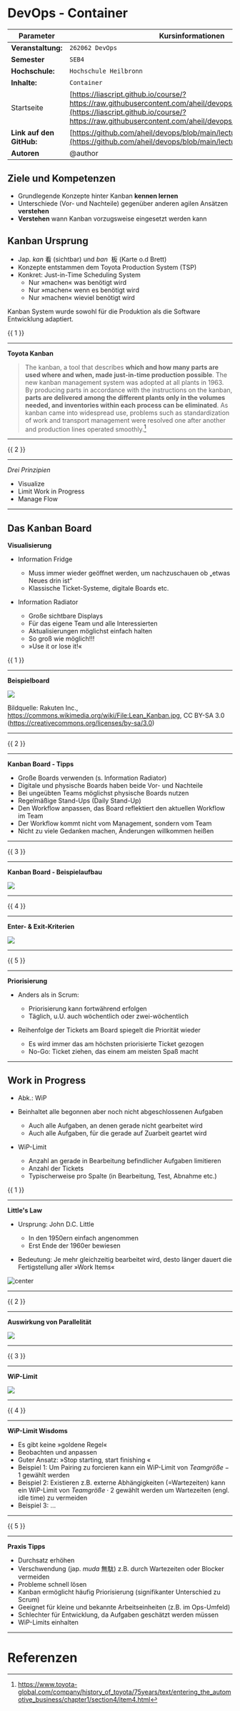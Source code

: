 <!--

author:   Andreas Heil

email:    andreas.heil@hs-heilbronn.de

version:  0.1

language: de

narrator: DE German Male

tags: devops, lecture, kanban

comment:  

-->


# DevOps - Container

<!-- data-type="none" -->
| Parameter | Kursinformationen |
| --- | --- |
| **Veranstaltung:** | `262062 DevOps`|
| **Semester** | `SEB4` |
| **Hochschule:** | `Hochschule Heilbronn` |
| **Inhalte:** | `Container ` |
| Startseite | [https://liascript.github.io/course/?https://raw.githubusercontent.com/aheil/devops/master/README.md#1](https://liascript.github.io/course/?https://raw.githubusercontent.com/aheil/devops/master/README.md#1) | 
| **Link auf den GitHub:** | [https://github.com/aheil/devops/blob/main/lectures/04_kanban.md](https://github.com/aheil/devops/blob/main/lectures/04_kanban.md) |
| **Autoren** | @author |

## Ziele und Kompetenzen

* Grundlegende Konzepte hinter Kanban **kennen lernen**
* Unterschiede (Vor- und Nachteile) gegenüber anderen agilen Ansätzen **verstehen**
* **Verstehen** wann Kanban vorzugsweise eingesetzt werden kann 

## Kanban Ursprung

* Jap. *kan* 看 (sichtbar) und *ban*  板 (Karte o.d Brett)
* Konzepte entstammen dem Toyota Production System (TSP)
* Konkret: Just-in-Time Scheduling System
    * Nur »machen« was benötigt wird 
    * Nur »machen« wenn es benötigt wird 
    * Nur »machen« wieviel benötigt wird

Kanban System wurde sowohl für die Produktion als die Software Entwicklung adaptiert. 

{{ 1 }}
************************************

**Toyota Kanban**

> The kanban, a tool that describes **which and how many parts are used where and when, made just-in-time production possible**. The new kanban management system was adopted at all plants in 1963. By producing parts in accordance with the instructions on the kanban, **parts are delivered among the different plants only in the volumes needed, and inventories within each process can be eliminated**. As kanban came into widespread use, problems such as standardization of work and transport management were resolved one after another and production lines operated smoothly.[^1]

************************************

{{ 2 }}
************************************

*Drei Prinzipien*

* Visualize
* Limit Work in Progress
* Manage Flow

************************************

## Das Kanban Board

**Visualisierung**

* Information Fridge
    * Muss immer wieder geöffnet werden, um nachzuschauen ob „etwas Neues drin ist“
    * Klassische Ticket-Systeme, digitale Boards etc.

* Information Radiator
    * Große sichtbare Displays
    * Für das eigene Team und alle Interessierten
    * Aktualisierungen möglichst einfach halten
    * So groß wie möglich!!! 
    * »Use it or lose it!« 

{{ 1 }}
************************************

**Beispielboard**

![](../assets/img/devops.04.board.jpg)

Bildquelle: Rakuten Inc.,  https://commons.wikimedia.org/wiki/File:Lean_Kanban.jpg, CC BY-SA 3.0 (https://creativecommons.org/licenses/by-sa/3.0)

************************************

{{ 2 }}
************************************

**Kanban Board - Tipps**

* Große Boards verwenden (s. Information Radiator)
* Digitale und physische Boards haben beide Vor- und Nachteile 
* Bei ungeübten Teams möglichst physische Boards nutzen
* Regelmäßige Stand-Ups (Daily Stand-Up)
* Den Workflow anpassen, das Board reflektiert den aktuellen Workflow im Team
* Der Workflow kommt nicht vom Management, sondern vom Team 
* Nicht zu viele Gedanken machen, Änderungen willkommen heißen 

************************************

{{ 3 }}
************************************

**Kanban Board - Beispielaufbau**

![](../assets/img/devops.04.board_aufbau.png)

************************************

{{ 4 }}
************************************

**Enter- & Exit-Kriterien**

![](../assets/img/devops.04.enter_exit_criteria.png)

************************************

{{ 5 }}
************************************

**Priorisierung**

* Anders als in Scrum: 

  * Priorisierung kann fortwährend erfolgen 
  * Täglich, u.U. auch wöchentlich oder zwei-wöchentlich

* Reihenfolge der Tickets am Board spiegelt die Priorität wieder 

  * Es wird immer das am höchsten priorisierte Ticket gezogen
  * No-Go: Ticket ziehen, das einem am meisten Spaß macht 

************************************

## Work in Progress

* Abk.: WiP 

* Beinhaltet alle begonnen aber noch nicht abgeschlossenen Aufgaben

  * Auch alle Aufgaben, an denen gerade nicht gearbeitet wird
  * Auch alle Aufgaben, für die gerade auf Zuarbeit geartet wird 

* WiP-Limit

  * Anzahl an gerade in Bearbeitung befindlicher Aufgaben limitieren
  * Anzahl der Tickets 
  * Typischerweise pro Spalte (in Bearbeitung, Test, Abnahme etc.) 

{{ 1 }}
************************************

**Little's Law**

* Ursprung: John D.C. Little 
  * In den 1950ern einfach angenommen
  * Erst Ende der 1960er bewiesen 

* Bedeutung: Je mehr gleichzeitig bearbeitet wird, desto länger dauert die Fertigstellung aller »Work Items«

![center](../assets/img/devops.04.littleslaw.png)

************************************

{{ 2 }}
************************************

**Auswirkung von Parallelität**

![](../assets/img/devops.04.parallelitaet.png)


************************************

{{ 3 }}
************************************

**WiP-Limit**

![](../asserts/img/devops.04.sequentiel.png)

************************************

{{ 4 }}
************************************

**WiP-Limit Wisdoms**

* Es gibt keine »goldene Regel«
* Beobachten und anpassen
* Guter Ansatz: »Stop starting, start finishing « 
* Beispiel 1: Um Pairing zu forcieren kann ein WiP-Limit von $Teamgröße -1$ gewählt werden 
* Beispiel 2: Existieren z.B. externe Abhängigkeiten (=Wartezeiten) kann ein WiP-Limit von $Teamgröße \cdot 2$ gewählt werden um Wartezeiten (engl. idle time) zu vermeiden
* Beispiel 3: … 

************************************

{{ 5 }}
************************************

**Praxis Tipps** 

* Durchsatz erhöhen
* Verschwendung (jap. *muda* 無駄) z.B. durch Wartezeiten oder Blocker vermeiden 
* Probleme schnell lösen 
* Kanban ermöglicht häufig Priorisierung (signifikanter Unterschied zu Scrum) 
* Geeignet für kleine und bekannte Arbeitseinheiten (z.B. im Ops-Umfeld) 
* Schlechter für Entwicklung, da Aufgaben geschätzt werden müssen 
* WiP-Limits einhalten

************************************

# Referenzen

[^1]: https://www.toyota-global.com/company/history_of_toyota/75years/text/entering_the_automotive_business/chapter1/section4/item4.html

